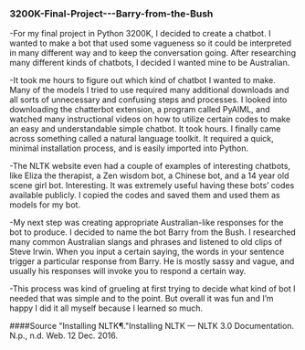### 3200K-Final-Project---Barry-from-the-Bush

-For my final project in Python 3200K, I decided to create a chatbot. I wanted to make a bot that used some vagueness so it could be interpreted in many different way and to keep the conversation going. After researching many different kinds of chatbots, I decided I wanted mine to be Australian.

-It took me hours to figure out which kind of chatbot I wanted to make. Many of the models I tried to use required many additional downloads and all sorts of unnecessary and confusing steps and processes. I looked into downloading the chatterbot extension, a program called PyAIML, and watched many instructional videos on how to utilize certain codes to make an easy and understandable simple chatbot. It took hours. I finally came across something called a natural language toolkit. It required a quick, minimal installation process, and is easily imported into Python.

-The NLTK website even had a couple of examples of interesting chatbots, like Eliza the therapist, a Zen wisdom bot, a Chinese bot, and a 14 year old scene girl bot. Interesting. It was extremely useful having these bots’ codes available publicly. I copied the codes and saved them and used them as models for my bot.

-My next step was creating appropriate Australian-like responses for the bot to produce. I decided to name the bot Barry from the Bush. I researched many common Australian slangs and phrases and listened to old clips of Steve Irwin. When you input a certain saying, the words in your sentence trigger a particular response from Barry. He is mostly sassy and vague, and usually his responses will invoke you to respond a certain way.

-This process was kind of grueling at first trying to decide what kind of bot I needed that was simple and to the point. But overall it was fun and I’m happy I did it all myself because I learned so much.

####Source
"Installing NLTK¶."Installing NLTK — NLTK 3.0 Documentation. N.p., n.d. Web. 12 Dec. 2016.

